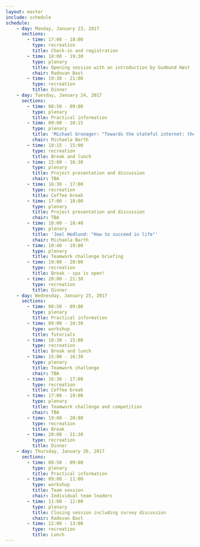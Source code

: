 ```yaml
---
layout: master
include: schedule
schedule:
    - day: Monday, January 23, 2017
      sections:
        - time: 17:00 - 18:00
          type: recreation
          title: Check-in and registration
        - time: 18:00 - 19:30
          type: plenary
          title: Opening session with an introduction by Gudmund Høst
          chair: Radovan Bast
        - time: 19:30 - 21:00
          type: recreation
          title: Dinner
    - day: Tuesday, January 24, 2017
      sections:
        - time: 08:50 - 09:00
          type: plenary
          title: Practical information
        - time: 09:00 - 10:15
          type: plenary
          title: 'Michael Gronager: "Towards the stateful internet: the Blockchain as a ubiquitous compute resource for research" (keynote)'
          chair: Michaela Barth
        - time: 10:15 - 15:00
          type: recreation
          title: Break and lunch
        - time: 15:00 - 16:30
          type: plenary
          title: Project presentation and discussion
          chair: TBA
        - time: 16:30 - 17:00
          type: recreation
          title: Coffee break
        - time: 17:00 - 18:00
          type: plenary
          title: Project presentation and discussion
          chair: TBA
        - time: 18:00 - 18:40
          type: plenary
          title: 'Joel Hedlund: "How to succeed in life"'
          chair: Michaela Barth
        - time: 18:40 - 19:00
          type: plenary
          title: Teamwork challenge briefing
        - time: 19:00 - 20:00
          type: recreation
          title: Break - spa is open!
        - time: 20:00 - 21:30
          type: recreation
          title: Dinner
    - day: Wednesday, January 25, 2017
      sections:
        - time: 08:50 - 09:00
          type: plenary
          title: Practical information
        - time: 09:00 - 10:30
          type: workshop
          title: Tutorials
        - time: 10:30 - 15:00
          type: recreation
          title: Break and lunch
        - time: 15:00 - 16:30
          type: plenary
          title: Teamwork challenge
          chair: TBA
        - time: 16:30 - 17:00
          type: recreation
          title: Coffee break
        - time: 17:00 - 19:00
          type: plenary
          title: Teamwork challenge and competition
          chair: TBA
        - time: 19:00 - 20:00
          type: recreation
          title: Break
        - time: 20:00 - 21:30
          type: recreation
          title: Dinner
    - day: Thursday, January 26, 2017
      sections:
        - time: 08:50 - 09:00
          type: plenary
          title: Practical information
        - time: 09:00 - 11:00
          type: workshop
          title: Team session
          chair: Individual team leaders
        - time: 11:00 - 12:00
          type: plenary
          title: Closing session including survey discussion
          chair: Radovan Bast
        - time: 12:00 - 13:00
          type: recreation
          title: Lunch
---
```

